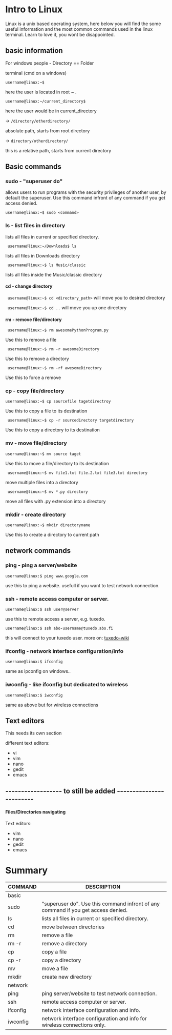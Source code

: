 # Intro to Linux

Linux is a unix based operating system, here below you will find the some useful information and the most common
commands used in the linux terminal.
Learn to love it, you wont be disappointed.

## basic information

For windows people - Directory == Folder

terminal (cmd on a windows)

` username@linux:~$ `

here the user is located in root ~ .

` username@linux:~/current_directory$ `

here the user would be in current_directory

-> `/directory/otherdirectory/`

absolute path, starts from root directory

-> `directory/otherdirectory/`

this is a relative path, starts from current directory

## Basic commands

### sudo - "superuser do"
allows users to run programs with the security privileges of another user, by default the superuser. Use this command infront of any command if you get access denied.

`username@linux:~$ sudo <command>`

### ls - list files in directory
lists all files in current or specified directory.

` username@linux:~/Downloads$ ls`

lists all files in Downloads directory

` username@linux:~$ ls Music/classic`

lists all files inside the Music/classic directory


#### cd - change directory

` username@linux:~$ cd <directory_path>`
will move you to desired directory

` username@linux:~$ cd ..`
will move you up one directory


#### rm - remove file/directory

` username@linux:~$ rm awesomePythonProgram.py`

Use this to remove a file

` username@linux:~$ rm -r awesomeDirectory`

Use this to remove a directory

` username@linux:~$ rm -rf awesomeDirectory`

Use this to force a remove
### cp - copy file/directory

` username@linux:~$ cp sourcefile tagetdirectroy `

Use this to copy a file to its destination

` username@linux:~$ cp -r sourcedirectory targetdirectory`

Use this to copy a directory to its destination

### mv - move file/directory

` username@linux:~$ mv source taget `

Use this to move a file/directory to its destination

` username@linux:~$ mv file1.txt file.2.txt file3.txt directory`

move multiple files into a directory

` username@linux:~$ mv *.py directory`

move all files with .py extension into a directory

### mkdir - create directory

` username@linux:~$ mkdir directoryname `

Use this to create a directory to current path

## network commands

### ping - ping a server/website

` username@linux:$ ping www.google.com `

use this to ping a website. usefull if you want to test network connection.

### ssh - remote access computer or server.

` username@linux:$ ssh user@server `

use this to remote access a server, e.g. tuxedo.

` username@linux:$ ssh abo-username@tuxedo.abo.fi `

this will connect to your tuxedo user.
more on: [tuxedo-wiki](TUXEDO.md)

### ifconfig - network interface configuration/info

` username@linux:$ ifconfig `

same as ipconfig on windows..

### iwconfig - like ifconfig but dedicated to wireless


` username@linux:$ iwconfig `

same as above but for wireless connections
## Text editors 
This needs its own section


different text editors:

* vi
* vim 
* nano
* gedit
* emacs
    
## ------------------ to still be added ------------------------


#### Files/Directories navigating

Text editors:

* vim 
* nano
* gedit
* emacs

# Summary

COMMAND | DESCRIPTION
------------ | -------------
  | basic
sudo | "superuser do". Use this command infront of any command if you get access denied.
ls | lists all files in current or specified directory.
cd | move between directories
rm | remove a file
rm -r |remove a directory
cp | copy a file
cp -r | copy a directory
mv | move a file
mkdir | create new directory
 | network 
ping | ping server/website to test network connection.
ssh | remote access computer or server.
ifconfig | network interface configuration and info.
iwconfig | network interface configuration and info for wireless connections only.
